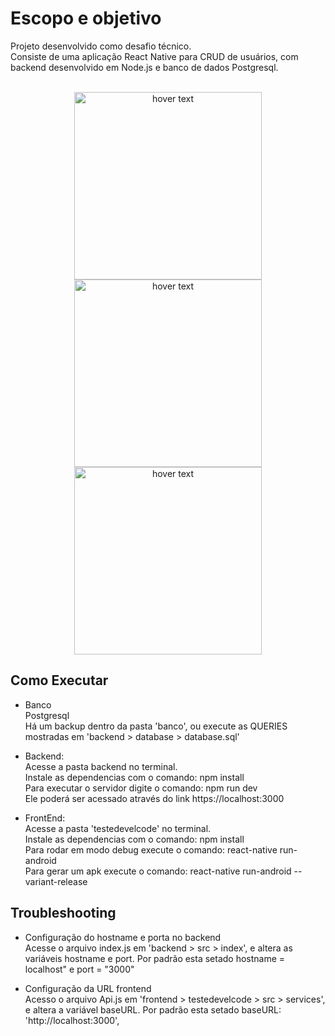 # Escopo e objetivo

Projeto desenvolvido como desafio técnico. <br/>
Consiste de uma aplicação React Native para CRUD de usuários, com backend desenvolvido em Node.js e banco de dados Postgresql.<br/><br/>

<p align="center">
  <img src="https://i.ibb.co/8XfRMQw/Screenshot-2021-10-19-09-50-50-552-com-testedevelcode.jpg" width="300" title="hover text">
  <img src="https://i.ibb.co/Prp9Sxd/1634647881348.jpg" width="300" title="hover text">
  <img src="https://i.ibb.co/SRznbMn/1634647881331.jpg" width="300" title="hover text">
</p> 

## Como Executar

- Banco<br/>
  Postgresql<br/>
  Há um backup dentro da pasta 'banco', ou execute as QUERIES mostradas em 'backend > database > database.sql'

- Backend:<br/>
Acesse a pasta backend no terminal.<br/>
Instale as dependencias com o comando: npm install<br/>
Para executar o servidor digite o comando: npm run dev<br/>
Ele poderá ser acessado através do link https://localhost:3000

- FrontEnd:<br/>
Acesse a pasta 'testedevelcode' no terminal.<br/>
Instale as dependencias com o comando: npm install<br/>
Para rodar em modo debug execute o comando: react-native run-android <br/>
Para gerar um apk execute o comando: react-native run-android --variant-release

## Troubleshooting

- Configuração do hostname e porta no backend<br/>
  Acesse o arquivo index.js em 'backend > src > index', e altera as variáveis hostname e port. Por padrão esta setado hostname = localhost" e port = "3000"
  
- Configuração da URL frontend<br/>
  Acesso o arquivo Api.js em 'frontend > testedevelcode > src > services', e altera a variável baseURL. Por padrão esta setado baseURL: 'http://localhost:3000',
